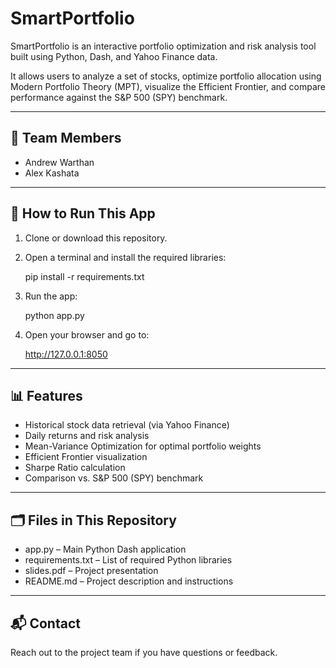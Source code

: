 # SmartPortfolio

SmartPortfolio is an interactive portfolio optimization and risk analysis tool built using Python, Dash, and Yahoo Finance data.

It allows users to analyze a set of stocks, optimize portfolio allocation using Modern Portfolio Theory (MPT), visualize the Efficient Frontier, and compare performance against the S&P 500 (SPY) benchmark.

---

## 👥 Team Members
- Andrew Warthan  
- Alex Kashata

---

## 🚀 How to Run This App

1. Clone or download this repository.
2. Open a terminal and install the required libraries:

   pip install -r requirements.txt

3. Run the app:

   python app.py

4. Open your browser and go to:

   http://127.0.0.1:8050

---

## 📊 Features

- Historical stock data retrieval (via Yahoo Finance)
- Daily returns and risk analysis
- Mean-Variance Optimization for optimal portfolio weights
- Efficient Frontier visualization
- Sharpe Ratio calculation
- Comparison vs. S&P 500 (SPY) benchmark

---

## 🗂 Files in This Repository

- app.py – Main Python Dash application  
- requirements.txt – List of required Python libraries  
- slides.pdf – Project presentation  
- README.md – Project description and instructions

---

## 📬 Contact

Reach out to the project team if you have questions or feedback.
